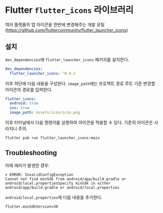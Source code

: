 # Flutter `flutter_icons` 라이브러리

여러 플랫폼의 앱 아이콘을 한번에 변경해주는 개발 유틸 (https://github.com/fluttercommunity/flutter_launcher_icons)

## 설치

`dev_dependencies`에 `flutter_launcher_icons` 패키지를 설치한다.

```yaml
dev_dependencies:
  flutter_launcher_icons: ^0.9.3
```

이후 하단에 다음 내용을 구성한다. `image_path`에는 프로젝트 경로 루트 기준 변경할 아이콘의 경로를 입력한다.

```yaml
flutter_icons:
  android: true
  ios: true
  image_path: assets/icon/icon.png
```

이후 터미널에서 다음 명령어를 실행하여 아이콘을 적용할 수 있다. 기존의 아이콘은 사라지니 주의.

```shell
flutter pub run flutter_launcher_icons:main
```

## Troubleshooting

아래 에러가 발생한 경우:

```shell
✗ ERROR: InvalidConfigException
Cannot not find minSdk from android/app/build.gradle or android/local.propertiesSpecify minSdk in either android/app/build.gradle or android/local.properties
```

`android/local.properties`에 다음 내용을 추가한다.

```text
flutter.minSdkVersion=30
```
